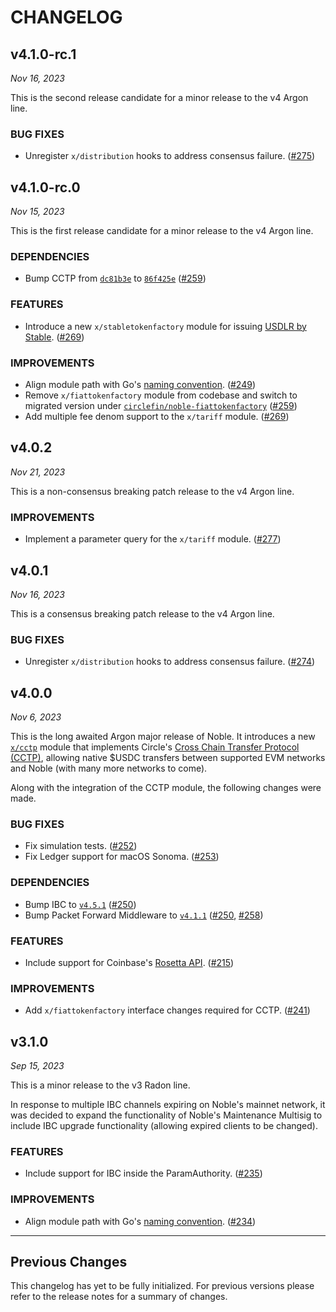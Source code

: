 # CHANGELOG

## v4.1.0-rc.1

*Nov 16, 2023*

This is the second release candidate for a minor release to the v4 Argon line.

### BUG FIXES

- Unregister `x/distribution` hooks to address consensus failure. ([#275](https://github.com/noble-assets/noble/pull/275))

## v4.1.0-rc.0

*Nov 15, 2023*

This is the first release candidate for a minor release to the v4 Argon line.

### DEPENDENCIES

- Bump CCTP from [`dc81b3e`](https://github.com/circlefin/noble-cctp/commit/dc81b3e0d566d195c869a213519fcecd38b020a5) to [`86f425e`](https://github.com/circlefin/noble-cctp/commit/86f425e6fac94ff57865dd11b42c95de303e0d96) ([#259](https://github.com/noble-assets/noble/pull/259))

### FEATURES

- Introduce a new `x/stabletokenfactory` module for issuing [USDLR by Stable](https://withstable.com). ([#269](https://github.com/noble-assets/noble/pull/269))

### IMPROVEMENTS

- Align module path with Go's [naming convention](https://go.dev/doc/modules/version-numbers#major-version). ([#249](https://github.com/noble-assets/noble/pull/249))
- Remove `x/fiattokenfactory` module from codebase and switch to migrated version under [`circlefin/noble-fiattokenfactory`](https://github.com/circlefin/noble-fiattokenfactory) ([#259](https://github.com/noble-assets/noble/pull/259))
- Add multiple fee denom support to the `x/tariff` module. ([#269](https://github.com/noble-assets/noble/pull/269))

## v4.0.2

*Nov 21, 2023*

This is a non-consensus breaking patch release to the v4 Argon line.

### IMPROVEMENTS

- Implement a parameter query for the `x/tariff` module. ([#277](https://github.com/noble-assets/noble/pull/277))

## v4.0.1

*Nov 16, 2023*

This is a consensus breaking patch release to the v4 Argon line.

### BUG FIXES

- Unregister `x/distribution` hooks to address consensus failure. ([#274](https://github.com/noble-assets/noble/pull/274))

## v4.0.0

*Nov 6, 2023*

This is the long awaited Argon major release of Noble. It introduces a new [`x/cctp`](https://github.com/circlefin/noble-cctp) module that implements Circle's [Cross Chain Transfer Protocol (CCTP)](https://www.circle.com/en/cross-chain-transfer-protocol), allowing native $USDC transfers between supported EVM networks and Noble (with many more networks to come). 

Along with the integration of the CCTP module, the following changes were made.

### BUG FIXES

- Fix simulation tests. ([#252](https://github.com/noble-assets/noble/pull/252))
- Fix Ledger support for macOS Sonoma. ([#253](https://github.com/noble-assets/noble/pull/253))

### DEPENDENCIES

- Bump IBC to [`v4.5.1`](https://github.com/cosmos/ibc-go/releases/tag/v4.5.1) ([#250](https://github.com/noble-assets/noble/pull/250))
- Bump Packet Forward Middleware to [`v4.1.1`](https://github.com/cosmos/ibc-apps/releases/tag/middleware%2Fpacket-forward-middleware%2Fv4.1.1) ([#250](https://github.com/noble-assets/noble/pull/250), [#258](https://github.com/noble-assets/noble/pull/258))

### FEATURES

- Include support for Coinbase's [Rosetta API](https://docs.cloud.coinbase.com/rosetta/docs/welcome). ([#215](https://github.com/noble-assets/noble/pull/215))

### IMPROVEMENTS

- Add `x/fiattokenfactory` interface changes required for CCTP. ([#241](https://github.com/noble-assets/noble/pull/241))

## v3.1.0

*Sep 15, 2023*

This is a minor release to the v3 Radon line.

In response to multiple IBC channels expiring on Noble's mainnet network, it was decided to expand the functionality of Noble's Maintenance Multisig to include IBC upgrade functionality (allowing expired clients to be changed).

### FEATURES

- Include support for IBC inside the ParamAuthority. ([#235](https://github.com/noble-assets/noble/pull/235))

### IMPROVEMENTS

- Align module path with Go's [naming convention](https://go.dev/doc/modules/version-numbers#major-version). ([#234](https://github.com/noble-assets/noble/pull/234))

---

## Previous Changes

This changelog has yet to be fully initialized. For previous versions please refer to the release notes for a summary of changes.

